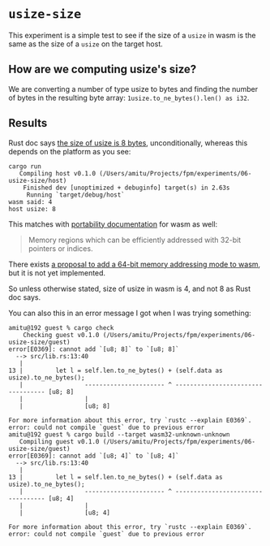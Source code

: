 # `usize-size`

This experiment is a simple test to see if the size of a `usize` in wasm is the same as the size of a `usize` on the 
target host.

## How are we computing usize's size?

We are converting a number of type usize to bytes and finding the number of bytes in the resulting byte array: 
`1usize.to_ne_bytes().len() as i32`.


## Results

Rust doc says [the size of usize is 8 bytes](https://doc.rust-lang.org/std/primitive.usize.html#method.to_ne_bytes),
unconditionally, whereas this depends on the platform as you see:

```shell
cargo run
   Compiling host v0.1.0 (/Users/amitu/Projects/fpm/experiments/06-usize-size/host)
    Finished dev [unoptimized + debuginfo] target(s) in 2.63s
     Running `target/debug/host`
wasm said: 4
host usize: 8
```

This matches with [portability documentation](https://webassembly.org/docs/portability/) for wasm as well:

> Memory regions which can be efficiently addressed with 32-bit pointers or indices.

There exists [a proposal to add a 64-bit memory addressing mode to 
wasm](https://github.com/WebAssembly/memory64/blob/main/proposals/memory64/Overview.md), but it is not yet implemented.

So unless otherwise stated, size of usize in wasm is 4, and not 8 as Rust doc says.

You can also this in an error message I got when I was trying something:

```shell
amitu@192 guest % cargo check
    Checking guest v0.1.0 (/Users/amitu/Projects/fpm/experiments/06-usize-size/guest)
error[E0369]: cannot add `[u8; 8]` to `[u8; 8]`
  --> src/lib.rs:13:40
   |
13 |         let l = self.len.to_ne_bytes() + (self.data as usize).to_ne_bytes();
   |                 ---------------------- ^ ---------------------------------- [u8; 8]
   |                 |
   |                 [u8; 8]

For more information about this error, try `rustc --explain E0369`.
error: could not compile `guest` due to previous error
amitu@192 guest % cargo build --target wasm32-unknown-unknown
   Compiling guest v0.1.0 (/Users/amitu/Projects/fpm/experiments/06-usize-size/guest)
error[E0369]: cannot add `[u8; 4]` to `[u8; 4]`
  --> src/lib.rs:13:40
   |
13 |         let l = self.len.to_ne_bytes() + (self.data as usize).to_ne_bytes();
   |                 ---------------------- ^ ---------------------------------- [u8; 4]
   |                 |
   |                 [u8; 4]

For more information about this error, try `rustc --explain E0369`.
error: could not compile `guest` due to previous error
```

